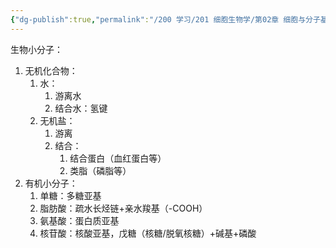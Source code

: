 ```yaml
---
{"dg-publish":true,"permalink":"/200 学习/201 细胞生物学/第02章 细胞与分子基础/第2节 细胞的分子基础/生物小分子/生物小分子/","title":"生物小分子","created":"2024-01-25T18:45:03.000+08:00","updated":"2024-01-25T18:45:03.000+08:00"}
---
```


生物小分子：
1. 无机化合物：
	1. 水：
		1. 游离水
		2. 结合水：氢键
	2. 无机盐：
		1. 游离
		2. 结合：
			1. 结合蛋白（血红蛋白等）
			2. 类脂（磷脂等）
2. 有机小分子：
	1. 单糖：多糖亚基
	2. 脂肪酸：疏水长烃链+亲水羧基（-COOH）
	3. 氨基酸：蛋白质亚基
	4. 核苷酸：核酸亚基，戊糖（核糖/脱氧核糖）+碱基+磷酸